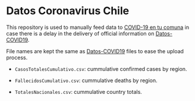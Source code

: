 # Datos Coronavirus Chile

This repository is used to manually feed data to [COVID-19 en tu comuna](https://covid19entucomuna.cl) in case there is a delay in the delivery of official information on [Datos-COVID19](https://github.com/MinCiencia/Datos-COVID19).

File names are kept the same as [Datos-COVID19](https://github.com/MinCiencia/Datos-COVID19) files to ease the upload process.

* `CasosTotalesCumulativo.csv`: cummulative confirmed cases by region.

* `FallecidosCumulativo.csv`: cummulative deaths by region.

* `TotalesNacionales.csv`: cummulative country totals.
